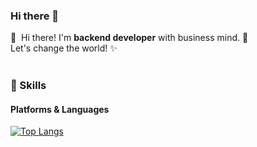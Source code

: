 ### Hi there 👋


<p>
  👋&nbsp; Hi there! I'm <b>backend developer</b> with business mind. 🚀<br/>
  Let's change the world! ✨ <br/><br/>
</p>

### 💪 Skills
#### Platforms & Languages

[![Top Langs](https://github-readme-stats.vercel.app/api/top-langs/?username=jjliewie&layout=compact)](https://github.com/JSHan94/JSHan94)
